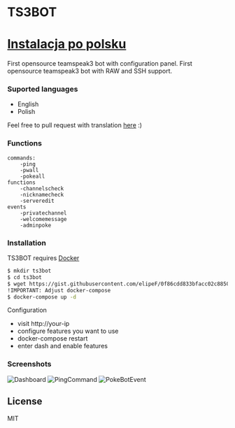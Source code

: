 # TS3BOT

# [Instalacja po polsku](https://egcforum.pl/topic/3077-ts3bot/)

First opensource teamspeak3 bot with configuration panel. 
First opensource teamspeak3 bot with RAW and SSH support.

### Suported languages

- English
- Polish

Feel free to pull request with translation [here](https://github.com/elipeF/TS3BOT-front) :)

### Functions
```
commands:
    -ping
    -pwall
    -pokeall
functions
    -channelscheck
    -nicknamecheck
    -serveredit
events
    -privatechannel
    -welcomemessage
    -adminpoke
```

### Installation

TS3BOT requires [Docker](https://docs.docker.com/engine/install/)

```sh
$ mkdir ts3bot
$ cd ts3bot
$ wget https://gist.githubusercontent.com/elipeF/0f86cdd833bfacc02c885042aab9ed3b/raw/02560c0b8c198d146e610d58c9af9830cc2d027b/docker-compose.yml
!IMPORTANT: Adjust docker-compose 
$ docker-compose up -d
```

Configuration
- visit http://your-ip
- configure features you want to use
- docker-compose restart
- enter dash and enable features

### Screenshots

![Dashboard](https://i.imgur.com/NiuUArY.png)
![PingCommand](https://i.imgur.com/ynd3ViZ.png)
![PokeBotEvent](https://i.imgur.com/85uxora.png)

## License

MIT
